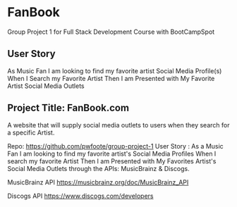 # FanBook
Group Project 1 for Full Stack Development Course with BootCampSpot

## User Story
As Music Fan I am looking to find my favorite artist Social Media Profile(s) When I Search my Favorite Artist Then I am Presented with My Favorite Artist Social Media Outlets

## Project Title: FanBook.com 
A website that will supply social media outlets to users when they search for a specific Artist.

Repo: https://github.com/pwfoote/group-project-1 User Story : 
As a Music Fan I am looking to find my favorite artist's Social Media Profiles
When I search my favorite Artist 
Then I am Presented with My Favorites Artist's Social Media Outlets through the APIs: MusicBrainz & Discogs.

MusicBrainz API
https://musicbrainz.org/doc/MusicBrainz_API

Discogs API
https://www.discogs.com/developers
